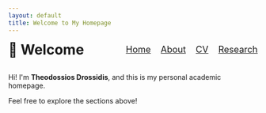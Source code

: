 ```yaml
---
layout: default
title: Welcome to My Homepage
---
```


<div style="display: flex; justify-content: space-between; align-items: center; margin-bottom: 30px;">
  <h1 style="margin: 0;">👋 Welcome</h1>
  <nav style="font-size: 18px;">
    <a href="index.html" style="margin-right: 15px;">Home</a>
    <a href="about.html" style="margin-right: 15px;">About</a>
    <a href="cv.html" style="margin-right: 15px;">CV</a>
    <a href="research.html">Research</a>
  </nav>
</div>

Hi! I'm **Theodossios Drossidis**, and this is my personal academic homepage.

Feel free to explore the sections above!
